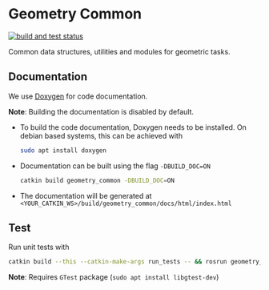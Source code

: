 # Geometry Common

[![build and test status](https://github.com/Sushant-Chavan/geometry_common/actions/workflows/docker-image.yml/badge.svg)](https://github.com/Sushant-Chavan/geometry_common/actions/workflows/docker-image.yml)

Common data structures, utilities and modules for geometric tasks.

## Documentation

We use [Doxygen](https://www.doxygen.nl/index.html) for code documentation.

**Note**: Building the documentation is disabled by default.

- To build the code documentation, Doxygen needs to be installed. On debian based
  systems, this can be achieved with
  ```bash
  sudo apt install doxygen
  ```

- Documentation can be built using the flag `-DBUILD_DOC=ON`
  ```bash
  catkin build geometry_common -DBUILD_DOC=ON
  ```

- The documentation will be generated at
  `<YOUR_CATKIN_WS>/build/geometry_common/docs/html/index.html`

## Test

Run unit tests with

```bash
catkin build --this --catkin-make-args run_tests -- && rosrun geometry_common geometry_common_test
```

**Note**: Requires `GTest` package (`sudo apt install libgtest-dev`)
